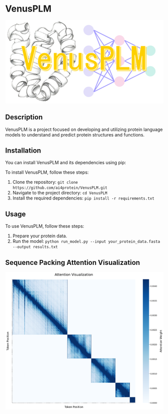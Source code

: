# VenusPLM
![VenusPLM](VenusPLM.png)

## Description
VenusPLM is a project focused on developing and utilizing protein language models to understand and predict protein structures and functions.

## Installation
You can install VenusPLM and its dependencies using pip:

To install VenusPLM, follow these steps:
1. Clone the repository: `git clone https://github.com/ai4protein/VenusPLM.git`
2. Navigate to the project directory: `cd VenusPLM`
3. Install the required dependencies: `pip install -r requirements.txt`

## Usage
To use VenusPLM, follow these steps:
1. Prepare your protein data.
2. Run the model: `python run_model.py --input your_protein_data.fasta --output results.txt`

## Sequence Packing Attention Visualization
![VenusPLM](benchmark/figures/attention_visualization.png)
